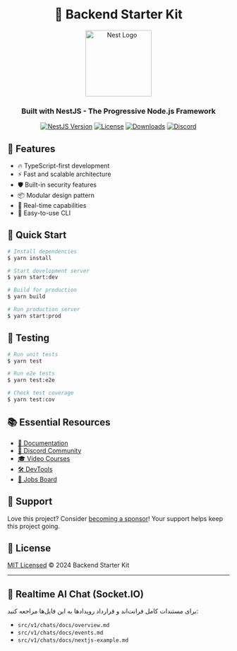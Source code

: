 <div align="center">
  
  # 🚀 Backend Starter Kit
  
  <img src="https://nestjs.com/img/logo-small.svg" width="150" alt="Nest Logo" />

### Built with NestJS - The Progressive Node.js Framework

[![NestJS Version](https://img.shields.io/npm/v/@nestjs/core.svg?style=flat-square&label=NestJS&color=ea2845)](https://www.npmjs.com/~nestjscore)
[![License](https://img.shields.io/npm/l/@nestjs/core.svg?style=flat-square&color=blue)](https://www.npmjs.com/~nestjscore)
[![Downloads](https://img.shields.io/npm/dm/@nestjs/common.svg?style=flat-square&color=purple)](https://www.npmjs.com/~nestjscore)
[![Discord](https://img.shields.io/badge/Discord-Join%20Us-7289da.svg?style=flat-square&logo=discord)](https://discord.gg/G7Qnnhy)

</div>

## 🌟 Features

- 🔥 TypeScript-first development
- ⚡ Fast and scalable architecture
- 🛡️ Built-in security features
- 📦 Modular design pattern
- 🔄 Real-time capabilities
- 🎯 Easy-to-use CLI

## 🚀 Quick Start

```bash
# Install dependencies
$ yarn install

# Start development server
$ yarn start:dev

# Build for production
$ yarn build

# Run production server
$ yarn start:prod
```

## 🧪 Testing

```bash
# Run unit tests
$ yarn test

# Run e2e tests
$ yarn test:e2e

# Check test coverage
$ yarn test:cov
```

## 📚 Essential Resources

- [📖 Documentation](https://docs.nestjs.com)
- [💬 Discord Community](https://discord.gg/G7Qnnhy)
- [🎓 Video Courses](https://courses.nestjs.com)
- [🛠️ DevTools](https://devtools.nestjs.com)
- [💼 Jobs Board](https://jobs.nestjs.com)

## 🤝 Support

Love this project? Consider [becoming a sponsor](https://docs.nestjs.com/support)! Your support helps keep this project going.

## 📝 License

[MIT Licensed](LICENSE) © 2024 Backend Starter Kit

---

## 💬 Realtime AI Chat (Socket.IO)

برای مستندات کامل فرانت‌اند و قرارداد رویدادها به این فایل‌ها مراجعه کنید:

- `src/v1/chats/docs/overview.md`
- `src/v1/chats/docs/events.md`
- `src/v1/chats/docs/nextjs-example.md`
